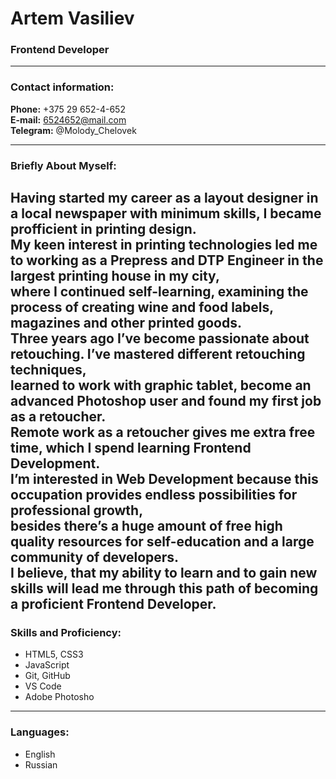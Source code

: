 # Artem Vasiliev
###  Frontend Developer
---
### Contact information:
**Phone:** +375 29 652-4-652<br>
**E-mail:** 6524652@mail.com<br>
**Telegram:** @Molody_Chelovek<br>

---
### Briefly About Myself:
Having started my career as a layout designer in a local newspaper with minimum skills, I became profficient in printing design.<br>
My keen interest in printing technologies led me to working as a Prepress and DTP Engineer in the largest printing house in my city,<br>
where I continued self-learning, examining the process of creating wine and food labels, magazines and other printed goods.<br>
Three years ago I’ve become passionate about retouching. I’ve mastered different retouching techniques,<br>
learned to work with graphic tablet, become an advanced Photoshop user and found my first job as a retoucher.<br>
Remote work as a retoucher gives me extra free time, which I spend learning Frontend Development.<br>
I’m interested in Web Development because this occupation provides endless possibilities for professional growth,<br>
besides there’s a huge amount of free high quality resources for self-education and a large community of developers.<br>
I believe, that my ability to learn and to gain new skills will lead me through this path of becoming a proficient Frontend Developer.<br>
---
### Skills and Proficiency:
- HTML5, CSS3
- JavaScript 
- Git, GitHub
- VS Code
- Adobe Photosho
---
### Languages:

- English 
- Russian
